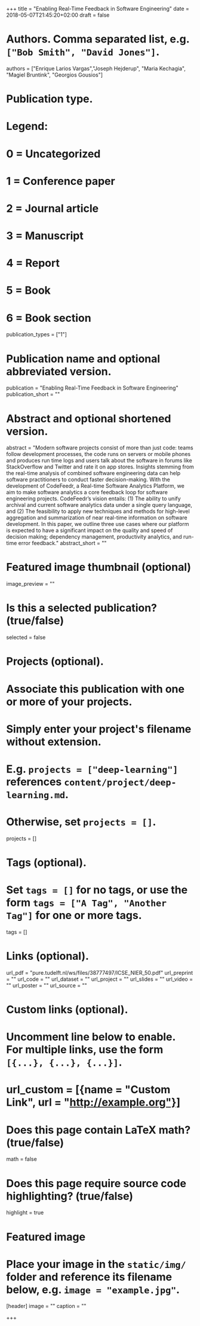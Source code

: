 +++
title = "Enabling Real-Time Feedback in Software Engineering"
date = 2018-05-07T21:45:20+02:00
draft = false

# Authors. Comma separated list, e.g. `["Bob Smith", "David Jones"]`.
authors = ["Enrique Larios Vargas","Joseph Hejderup", "Maria Kechagia", "Magiel Bruntink", "Georgios Gousios"]

# Publication type.
# Legend:
# 0 = Uncategorized
# 1 = Conference paper
# 2 = Journal article
# 3 = Manuscript
# 4 = Report
# 5 = Book
# 6 = Book section
publication_types = ["1"]

# Publication name and optional abbreviated version.
publication = "Enabling Real-Time Feedback in Software Engineering"
publication_short = ""

# Abstract and optional shortened version.
abstract = "Modern software projects consist of more than just code: teams follow development processes, the code runs on servers or mobile phones and produces run time logs and users talk about the software in forums like StackOverflow and Twitter and rate it on app stores. Insights stemming from the real-time analysis of combined software engineering data can help software practitioners to conduct faster decision-making. With the development of CodeFeedr, a Real-time Software Analytics Platform, we aim to make software analytics a core feedback loop for software engineering projects. CodeFeedr’s vision entails: (1) The ability to unify archival and current software analytics data under a single query language, and (2) The feasibility to apply new techniques and methods for high-level aggregation and summarization of near real-time information on software development. In this paper, we outline three use cases where our platform is expected to have a significant impact on the quality and speed of decision making; dependency management, productivity analytics, and run-time error feedback."
abstract_short = ""

# Featured image thumbnail (optional)
image_preview = ""

# Is this a selected publication? (true/false)
selected = false

# Projects (optional).
#   Associate this publication with one or more of your projects.
#   Simply enter your project's filename without extension.
#   E.g. `projects = ["deep-learning"]` references `content/project/deep-learning.md`.
#   Otherwise, set `projects = []`.
projects = []

# Tags (optional).
#   Set `tags = []` for no tags, or use the form `tags = ["A Tag", "Another Tag"]` for one or more tags.
tags = []

# Links (optional).
url_pdf = "pure.tudelft.nl/ws/files/38777497/ICSE_NIER_50.pdf"
url_preprint = ""
url_code = ""
url_dataset = ""
url_project = ""
url_slides = ""
url_video = ""
url_poster = ""
url_source = ""

# Custom links (optional).
#   Uncomment line below to enable. For multiple links, use the form `[{...}, {...}, {...}]`.
# url_custom = [{name = "Custom Link", url = "http://example.org"}]

# Does this page contain LaTeX math? (true/false)
math = false

# Does this page require source code highlighting? (true/false)
highlight = true

# Featured image
# Place your image in the `static/img/` folder and reference its filename below, e.g. `image = "example.jpg"`.
[header]
image = ""
caption = ""

+++
